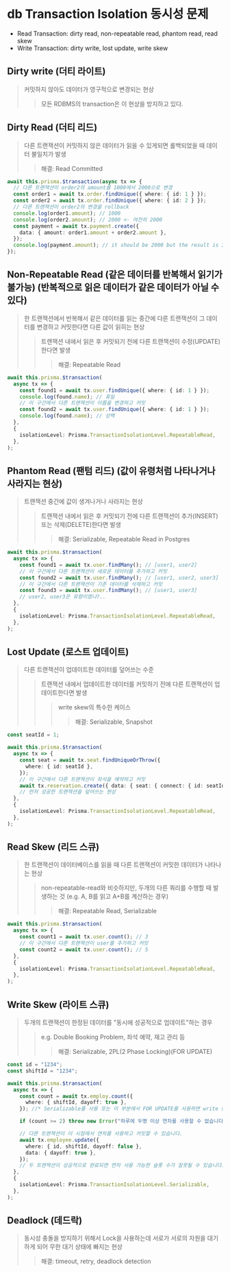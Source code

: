# db Transaction Isolation 동시성 문제

- Read Transaction: dirty read, non-repeatable read, phantom read, read skew
- Write Transaction: dirty write, lost update, write skew

## Dirty write (더티 라이트)

> 커밋하지 않아도 데이터가 영구적으로 변경되는 현상
>
> > 모든 RDBMS의 transaction은 이 현상을 방지하고 있다.

## Dirty Read (더티 리드)

> 다른 트랜잭션이 커밋하지 않은 데이터가 읽을 수 있게되면 롤백되었을 때 데이터 불일치가 발생
>
> > 해결: Read Committed

```ts
await this.prisma.$transaction(async tx => {
  // 다른 트랜잭션이 order2의 amount를 1000에서 2000으로 변경
  const order1 = await tx.order.findUnique({ where: { id: 1 } });
  const order2 = await tx.order.findUnique({ where: { id: 2 } });
  // 다른 트랜잭션이 order2의 변경을 rollback
  console.log(order1.amount); // 1000
  console.log(order2.amount); // 2000 <- 여전히 2000
  const payment = await tx.payment.create({
    data: { amount: order1.amount + order2.amount },
  });
  console.log(payment.amount); // it should be 2000 but the result is 3000
});
```

## Non-Repeatable Read (같은 데이터를 반복해서 읽기가 불가능) (반복적으로 읽은 데이터가 같은 데이터가 아닐 수 있다)

> 한 트랜잭션에서 반복해서 같은 데이터를 읽는 중간에 다른 트랜잭션이 그 데이터를 변경하고 커밋한다면 다른 값이 읽히는 현상
>
> > 트랜잭션 내에서 읽은 후 커밋되기 전에 다른 트랜잭션이 수정(UPDATE)한다면 발생
> >
> > > 해결: Repeatable Read

```ts
await this.prisma.$transaction(
  async tx => {
    const found1 = await tx.user.findUnique({ where: { id: 1 } });
    console.log(found.name); // 휴일
    // 이 구간에서 다른 트랜잭션이 이름을 변경하고 커밋
    const found2 = await tx.user.findUnique({ where: { id: 1 } });
    console.log(found.name); // 상백
  },
  {
    isolationLevel: Prisma.TransactionIsolationLevel.RepeatableRead,
  },
);
```

## Phantom Read (팬텀 리드) (값이 유령처럼 나타나거나 사라지는 현상)

> 트랜잭션 중간에 값이 생겨나거나 사라지는 현상
>
> > 트랜잭션 내에서 읽은 후 커밋되기 전에 다른 트랜잭션이 추가(INSERT) 또는 삭제(DELETE)한다면 발생
> >
> > > 해결: Serializable, Repeatable Read in Postgres

```ts
await this.prisma.$transaction(
  async tx => {
    const found1 = await tx.user.findMany(); // [user1, user2]
    // 이 구간에서 다른 트랜잭션이 새로운 데이터를 추가하고 커밋
    const found2 = await tx.user.findMany(); // [user1, user2, user3]
    // 이 구간에서 다른 트랜잭션이 기존 데이터를 삭제하고 커밋
    const found3 = await tx.user.findMany(); // [user1, user3]
    // user2, user3은 유령이였나?..
  },
  {
    isolationLevel: Prisma.TransactionIsolationLevel.RepeatableRead,
  },
);
```

## Lost Update (로스트 업데이트)

> 다른 트랜잭션이 업데이트한 데이터를 덮어쓰는 수준
>
> > 트랜잭션 내에서 업데이트한 데이터를 커밋하기 전에 다른 트랜잭션이 업데이트한다면 발생
> >
> > > write skew의 특수한 케이스
> > >
> > > > 해결: Serializable, Snapshot

```ts
const seatId = 1;

await this.prisma.$transaction(
  async tx => {
    const seat = await tx.seat.findUniqueOrThrow({
      where: { id: seatId },
    });
    // 이 구간에서 다른 트랜잭션이 좌석을 예약하고 커밋
    await tx.reservation.create({ data: { seat: { connect: { id: seatId } } } });
    // 먼저 성공한 트랜잭션을 덮어쓰는 현상
  },
  {
    isolationLevel: Prisma.TransactionIsolationLevel.RepeatableRead,
  },
);
```

## Read Skew (리드 스큐)

> 한 트랜잭션이 데이터베이스를 읽을 때 다른 트랜잭션이 커밋한 데이터가 나타나는 현상
>
> > non-repeatable-read와 비슷하지만, 두개의 다른 쿼리를 수행할 때 발생하는 것 (e.g. A, B를 읽고 A+B를 계산하는 경우)
> >
> > > 해결: Repeatable Read, Serializable

```ts
await this.prisma.$transaction(
  async tx => {
    const count1 = await tx.user.count(); // 3
    // 이 구간에서 다른 트랜잭션이 user를 추가하고 커밋
    const count2 = await tx.user.count(); // 5
  },
  {
    isolationLevel: Prisma.TransactionIsolationLevel.RepeatableRead,
  },
);
```

## Write Skew (라이트 스큐)

> 두개의 트랜잭션이 한정된 데이터를 "동시에 성공적으로 업데이트"하는 경우
>
> > e.g. Double Booking Problem, 좌석 예약, 재고 관리 등
> >
> > > 해결: Serializable, 2PL(2 Phase Locking)(FOR UPDATE)

```ts
const id = "1234";
const shiftId = "1234";

await this.prisma.$transaction(
  async tx => {
    const count = await tx.employ.count({
      where: { shiftId, dayoff: true },
    }); //* Serializable를 사용 또는 이 부분에서 FOR UPDATE를 사용하면 write skew를 방지할 수 있다.

    if (count >= 2) throw new Error("하루에 두명 이상 연차를 사용할 수 없습니다.");

    // 다른 트랜잭션이 이 시점에서 연차를 사용하고 커밋할 수 있습니다.
    await tx.employee.update({
      where: { id, shiftId, dayoff: false },
      data: { dayoff: true },
    });
    // 두 트랜잭션이 성공적으로 완료되면 연차 사용 가능한 슬롯 수가 잘못될 수 있습니다.
  },
  {
    isolationLevel: Prisma.TransactionIsolationLevel.Serializable,
  },
);
```

## Deadlock (데드락)

> 동시성 충돌을 방지하기 위해서 Lock을 사용하는데 서로가 서로의 자원을 대기하게 되어 무한 대기 상태에 빠지는 현상
>
> > 해결: timeout, retry, deadlock detection
